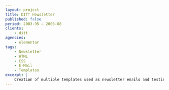 ```yaml
---
layout: project
title: DITT Newsletter
published: false
period: 2003-05 – 2003-08
clients:
    - ditt
agencies:
    - elementar
tags:
    - Newsletter
    - HTML
    - CSS
    - E-Mail
    - Templates
excerpt: |
    Creation of multiple templates used as newsletter emails and testing on multiple clients too.
---
```

